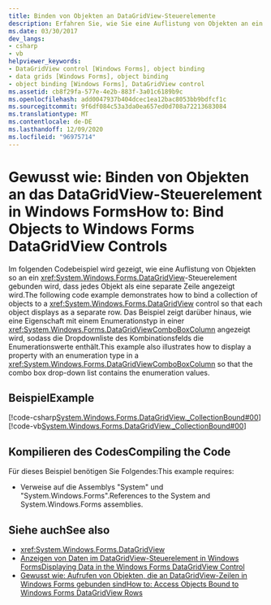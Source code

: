 ```yaml
---
title: Binden von Objekten an DataGridView-Steuerelemente
description: Erfahren Sie, wie Sie eine Auflistung von Objekten an ein Windows Forms DataGridView-Steuerelement binden, sodass jedes Objekt als separate Zeile angezeigt wird.
ms.date: 03/30/2017
dev_langs:
- csharp
- vb
helpviewer_keywords:
- DataGridView control [Windows Forms], object binding
- data grids [Windows Forms], object binding
- object binding [Windows Forms], DataGridView control
ms.assetid: cb8f29fa-577e-4e2b-883f-3a01c6189b9c
ms.openlocfilehash: add0047937b404dcec1ea12bac8053bb9bdfcf1c
ms.sourcegitcommit: 9f6df084c53a3da0ea657ed0d708a72213683084
ms.translationtype: MT
ms.contentlocale: de-DE
ms.lasthandoff: 12/09/2020
ms.locfileid: "96975714"
---
```

# <a name="how-to-bind-objects-to-windows-forms-datagridview-controls"></a><span data-ttu-id="e87ad-103">Gewusst wie: Binden von Objekten an das DataGridView-Steuerelement in Windows Forms</span><span class="sxs-lookup"><span data-stu-id="e87ad-103">How to: Bind Objects to Windows Forms DataGridView Controls</span></span>
<span data-ttu-id="e87ad-104">Im folgenden Codebeispiel wird gezeigt, wie eine Auflistung von Objekten so an ein <xref:System.Windows.Forms.DataGridView>-Steuerelement gebunden wird, dass jedes Objekt als eine separate Zeile angezeigt wird.</span><span class="sxs-lookup"><span data-stu-id="e87ad-104">The following code example demonstrates how to bind a collection of objects to a <xref:System.Windows.Forms.DataGridView> control so that each object displays as a separate row.</span></span> <span data-ttu-id="e87ad-105">Das Beispiel zeigt darüber hinaus, wie eine Eigenschaft mit einem Enumerationstyp in einer <xref:System.Windows.Forms.DataGridViewComboBoxColumn> angezeigt wird, sodass die Dropdownliste des Kombinationsfelds die Enumerationswerte enthält.</span><span class="sxs-lookup"><span data-stu-id="e87ad-105">This example also illustrates how to display a property with an enumeration type in a <xref:System.Windows.Forms.DataGridViewComboBoxColumn> so that the combo box drop-down list contains the enumeration values.</span></span>  
  
## <a name="example"></a><span data-ttu-id="e87ad-106">Beispiel</span><span class="sxs-lookup"><span data-stu-id="e87ad-106">Example</span></span>  
 [!code-csharp[System.Windows.Forms.DataGridView._CollectionBound#00](~/samples/snippets/csharp/VS_Snippets_Winforms/System.Windows.Forms.DataGridView._CollectionBound/CS/collectionbound.cs#00)]
 [!code-vb[System.Windows.Forms.DataGridView._CollectionBound#00](~/samples/snippets/visualbasic/VS_Snippets_Winforms/System.Windows.Forms.DataGridView._CollectionBound/VB/collectionbound.vb#00)]  
  
## <a name="compiling-the-code"></a><span data-ttu-id="e87ad-107">Kompilieren des Codes</span><span class="sxs-lookup"><span data-stu-id="e87ad-107">Compiling the Code</span></span>  
 <span data-ttu-id="e87ad-108">Für dieses Beispiel benötigen Sie Folgendes:</span><span class="sxs-lookup"><span data-stu-id="e87ad-108">This example requires:</span></span>  
  
- <span data-ttu-id="e87ad-109">Verweise auf die Assemblys "System" und "System.Windows.Forms".</span><span class="sxs-lookup"><span data-stu-id="e87ad-109">References to the System and System.Windows.Forms assemblies.</span></span>  
  
## <a name="see-also"></a><span data-ttu-id="e87ad-110">Siehe auch</span><span class="sxs-lookup"><span data-stu-id="e87ad-110">See also</span></span>

- <xref:System.Windows.Forms.DataGridView>
- [<span data-ttu-id="e87ad-111">Anzeigen von Daten im DataGridView-Steuerelement in Windows Forms</span><span class="sxs-lookup"><span data-stu-id="e87ad-111">Displaying Data in the Windows Forms DataGridView Control</span></span>](displaying-data-in-the-windows-forms-datagridview-control.md)
- [<span data-ttu-id="e87ad-112">Gewusst wie: Aufrufen von Objekten, die an DataGridView-Zeilen in Windows Forms gebunden sind</span><span class="sxs-lookup"><span data-stu-id="e87ad-112">How to: Access Objects Bound to Windows Forms DataGridView Rows</span></span>](how-to-access-objects-bound-to-windows-forms-datagridview-rows.md)
